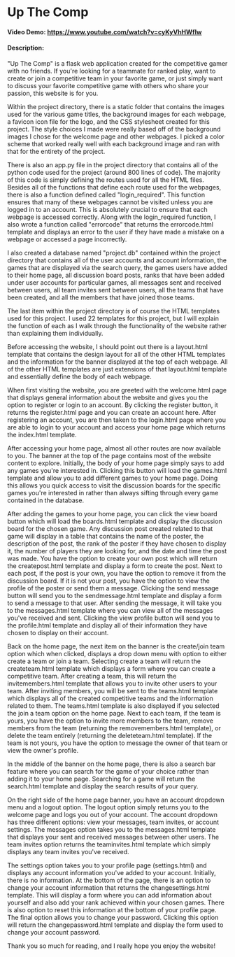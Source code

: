# Up The Comp
#### Video Demo:  <https://www.youtube.com/watch?v=cyKyVhHWflw>
#### Description:

"Up The Comp" is a flask web application created for the competitive gamer with no friends. If you're looking for a teammate for ranked play, want to create or join a competitive team in your favorite game, or just simply want to discuss your favorite competitive game with others who share your passion, this website is for you.

Within the project directory, there is a static folder that contains the images used for the various game titles, the background images for each webpage, a favicon icon file for the logo, and the CSS stylesheet created for this project. The style choices I made were really based off of the background images I chose for the welcome page and other webpages. I picked a color scheme that worked really well with each background image and ran with that for the entirety of the project.

There is also an app.py file in the project directory that contains all of the python code used for the project (around 800 lines of code). The majority of this code is simply defining the routes used for all the HTML files. Besides all of the functions that define each route used for the webpages, there is also a function defined called "login_required". This function ensures that many of these webpages cannot be visited unless you are logged in to an account. This is absolutely crucial to ensure that each webpage is accessed correctly. Along with the login_required function, I also wrote a function called "errorcode" that returns the errorcode.html template and displays an error to the user if they have made a mistake on a webpage or accessed a page incorrectly.

I also created a database named "project.db" contained within the project directory that contains all of the user accounts and account information, the games that are displayed via the search query, the games users have added to their home page, all discussion board posts, ranks that have been added under user accounts for particular games, all messages sent and received between users, all team invites sent between users, all the teams that have been created, and all the members that have joined those teams.

The last item within the project directory is of course the HTML templates used for this project. I used 22 templates for this project, but I will explain the function of each as I walk through the functionality of the website rather than explaining them individually.

Before accessing the website, I should point out there is a layout.html template that contains the design layout for all of the other HTML templates and the information for the banner displayed at the top of each webpage. All of the other HTML templates are just extensions of that layout.html template and essentially define the body of each webpage.

When first visiting the website, you are greeted with the welcome.html page that displays general information about the website and gives you the option to register or login to an account. By clicking the register button, it returns the register.html page and you can create an account here. After registering an account, you are then taken to the login.html page where you are able to login to your account and access your home page which returns the index.html template.

After accessing your home page, almost all other routes are now available to you. The banner at the top of the page contains most of the website content to explore. Initially, the body of your home page simply says to add any games you're interested in. Clicking this button will load the games.html template and allow you to add different games to your home page. Doing this allows you quick access to visit the discussion boards for the specific games you're interested in rather than always sifting through every game contained in the database.

After adding the games to your home page, you can click the view board button which will load the boards.html template and display the discussion board for the chosen game. Any discussion post created related to that game will display in a table that contains the name of the poster, the description of the post, the rank of the poster if they have chosen to display it, the number of players they are looking for, and the date and time the post was made. You have the option to create your own post which will return the createpost.html template and display a form to create the post. Next to each post, if the post is your own, you have the option to remove it from the discussion board. If it is not your post, you have the option to view the profile of the poster or send them a message. Clicking the send message button will send you to the sendmessage.html template and display a form to send a message to that user. After sending the message, it will take you to the messages.html template where you can view all of the messages you've received and sent. Clicking the view profile button will send you to the profile.html template and display all of their information they have chosen to display on their account.

Back on the home page, the next item on the banner is the create/join team option which when clicked, displays a drop down menu with option to either create a team or join a team. Selecting create a team will return the createteam.html template which displays a form where you can create a competitive team. After creating a team, this will return the invitemembers.html template that allows you to invite other users to your team. After inviting members, you will be sent to the teams.html template which displays all of the created competitive teams and the information related to them. The teams.html template is also displayed if you selected the join a team option on the home page. Next to each team, if the team is yours, you have the option to invite more members to the team, remove members from the team (returning the removemembers.html template), or
delete the team entirely (returning the deleteteam.html template). If the team is not yours, you have the option to message the owner of that team or view the owner's profile.

In the middle of the banner on the home page, there is also a search bar feature where you can search for the game of your choice rather than adding it to your home page. Searching for a game will return the search.html template and display the search results of your query.

On the right side of the home page banner, you have an account dropdown menu and a logout option. The logout option simply returns you to the welcome page and logs you out of your account. The account dropdown has three different options: view your messages, team invites, or account settings. The messages option takes you to the messages.html template that displays your sent and received messages between other users. The team invites option returns the teaminvites.html template which simply displays any team invites you've received.

The settings option takes you to your profile page (settings.html) and displays any account information you've added to your account. Initially, there is no information. At the bottom of the page, there is an option to change your account information that returns the changesettings.html template. This will display a form where you can add information about yourself and also add your rank achieved within your chosen games. There is also option to reset this information at the bottom of your profile page. The final option allows you to change your password. Clicking this option will return the changepassword.html template and display the form used to change your account password.

Thank you so much for reading, and I really hope you enjoy the website!

